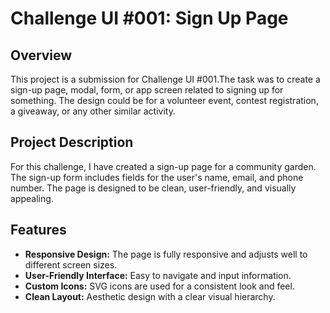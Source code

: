 # Challenge UI #001: Sign Up Page

## Overview

This project is a submission for Challenge UI #001.The task was to create a sign-up page, modal, form, or app screen related to signing up for something. The design could be for a volunteer event, contest registration, a giveaway, or any other similar activity.

## Project Description

For this challenge, I have created a sign-up page for a community garden. The sign-up form includes fields for the user's name, email, and phone number. The page is designed to be clean, user-friendly, and visually appealing.

## Features

- **Responsive Design:** The page is fully responsive and adjusts well to different screen sizes.
- **User-Friendly Interface:** Easy to navigate and input information.
- **Custom Icons:** SVG icons are used for a consistent look and feel.
- **Clean Layout:** Aesthetic design with a clear visual hierarchy.

